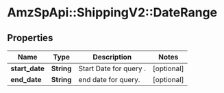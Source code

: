 # AmzSpApi::ShippingV2::DateRange

## Properties
Name | Type | Description | Notes
------------ | ------------- | ------------- | -------------
**start_date** | **String** | Start Date for query . | [optional] 
**end_date** | **String** | end date for query. | [optional] 

